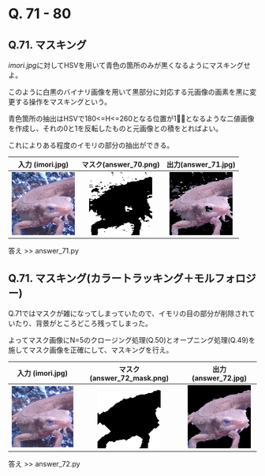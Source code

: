 # Q. 71 - 80

## Q.71. マスキング

*imori.jpg*に対してHSVを用いて青色の箇所のみが黒くなるようにマスキングせよ。

このように白黒のバイナリ画像を用いて黒部分に対応する元画像の画素を黒に変更する操作をマスキングという。

青色箇所の抽出はHSVで180<=H<=260となる位置が1となるような二値画像を作成し、それの0と1を反転したものと元画像との積をとればよい。

これによりある程度のイモリの部分の抽出ができる。

|入力 (imori.jpg) |マスク(answer_70.png)|出力(answer_71.jpg)|
|:---:|:---:|:---:|
|![](imori.jpg)|![](answer_70.png)|![](answer_71.jpg)|

答え >> answer_71.py

## Q.71. マスキング(カラートラッキング＋モルフォロジー)

Q.71ではマスクが雑になってしまっていたので、イモリの目の部分が削除されていたり、背景がところどころ残ってしまった。

よってマスク画像にN=5のクロージング処理(Q.50)とオープニング処理(Q.49)を施してマスク画像を正確にして、マスキングを行え。

|入力 (imori.jpg) |マスク(answer_72_mask.png)|出力(answer_72.jpg)|
|:---:|:---:|:---:|
|![](imori.jpg)|![](answer_72_mask.png)|![](answer_72.jpg)|

答え >> answer_72.py
